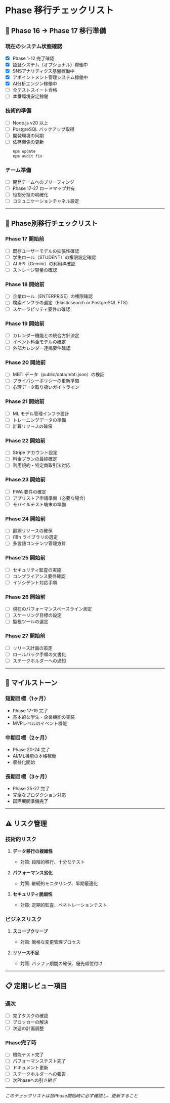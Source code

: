 # Phase 移行チェックリスト

## 🔄 Phase 16 → Phase 17 移行準備

### 現在のシステム状態確認
- [x] Phase 1-12 完了確認
- [x] 認証システム（オプショナル）稼働中
- [x] SNSアナリティクス基盤稼働中
- [x] アポイントメント管理システム稼働中
- [x] AI分析エンジン稼働中
- [ ] 全テストスイート合格
- [ ] 本番環境安定稼働

### 技術的準備
- [ ] Node.js v20 以上
- [ ] PostgreSQL バックアップ取得
- [ ] 開発環境の同期
- [ ] 依存関係の更新
  ```bash
  npm update
  npm audit fix
  ```

### チーム準備
- [ ] 開発チームへのブリーフィング
- [ ] Phase 17-27 ロードマップ共有
- [ ] 役割分担の明確化
- [ ] コミュニケーションチャネル設定

---

## 📝 Phase別移行チェックリスト

### Phase 17 開始前
- [ ] 既存ユーザーモデルの拡張性確認
- [ ] 学生ロール（STUDENT）の権限設定確認
- [ ] AI API（Gemini）の利用枠確認
- [ ] ストレージ容量の確認

### Phase 18 開始前
- [ ] 企業ロール（ENTERPRISE）の権限確認
- [ ] 検索インフラの選定（Elasticsearch or PostgreSQL FTS）
- [ ] スケーラビリティ要件の確認

### Phase 19 開始前
- [ ] カレンダー機能との統合方針決定
- [ ] イベント料金モデルの確定
- [ ] 外部カレンダー連携要件確認

### Phase 20 開始前
- [ ] MBTI データ（public/data/mbti.json）の検証
- [ ] プライバシーポリシーの更新準備
- [ ] 心理データ取り扱いガイドライン

### Phase 21 開始前
- [ ] ML モデル管理インフラ設計
- [ ] トレーニングデータの準備
- [ ] 計算リソースの確保

### Phase 22 開始前
- [ ] Stripe アカウント設定
- [ ] 料金プランの最終確定
- [ ] 利用規約・特定商取引法対応

### Phase 23 開始前
- [ ] PWA 要件の確定
- [ ] アプリストア申請準備（必要な場合）
- [ ] モバイルテスト端末の準備

### Phase 24 開始前
- [ ] 翻訳リソースの確保
- [ ] i18n ライブラリの選定
- [ ] 多言語コンテンツ管理方針

### Phase 25 開始前
- [ ] セキュリティ監査の実施
- [ ] コンプライアンス要件確認
- [ ] インシデント対応手順

### Phase 26 開始前
- [ ] 現在のパフォーマンスベースライン測定
- [ ] スケーリング目標の設定
- [ ] 監視ツールの選定

### Phase 27 開始前
- [ ] リリース計画の策定
- [ ] ロールバック手順の文書化
- [ ] ステークホルダーへの通知

---

## 🎯 マイルストーン

### 短期目標（1ヶ月）
- Phase 17-19 完了
- 基本的な学生・企業機能の実装
- MVPレベルのイベント機能

### 中期目標（2ヶ月）
- Phase 20-24 完了
- AI/ML機能の本格稼働
- 収益化開始

### 長期目標（3ヶ月）
- Phase 25-27 完了
- 完全なプロダクション対応
- 国際展開準備完了

---

## ⚠️ リスク管理

### 技術的リスク
1. **データ移行の複雑性**
   - 対策: 段階的移行、十分なテスト

2. **パフォーマンス劣化**
   - 対策: 継続的モニタリング、早期最適化

3. **セキュリティ脆弱性**
   - 対策: 定期的監査、ペネトレーションテスト

### ビジネスリスク
1. **スコープクリープ**
   - 対策: 厳格な変更管理プロセス

2. **リソース不足**
   - 対策: バッファ期間の確保、優先順位付け

---

## 📋 定期レビュー項目

### 週次
- [ ] 完了タスクの確認
- [ ] ブロッカーの解決
- [ ] 次週の計画調整

### Phase完了時
- [ ] 機能テスト完了
- [ ] パフォーマンステスト完了
- [ ] ドキュメント更新
- [ ] ステークホルダーへの報告
- [ ] 次Phaseへの引き継ぎ

---

*このチェックリストは各Phase開始時に必ず確認し、更新すること*